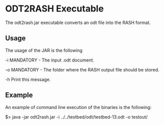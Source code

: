 # ODT2RASH Executable

The odt2rash.jar executable converts an odt file into the RASH format.

## Usage
The usage of the JAR is the following

 -i  <file>		MANDATORY - The input .odt document.

 -o  <folder>	MANDATORY - The folder where the RASH output file should be stored.

 -h  			Print this message.

## Example

An example of command line execution of the binaries is the following:

$> java -jar odt2rash.jar -i ../../testbed/odt/testbed-13.odt -o testout/